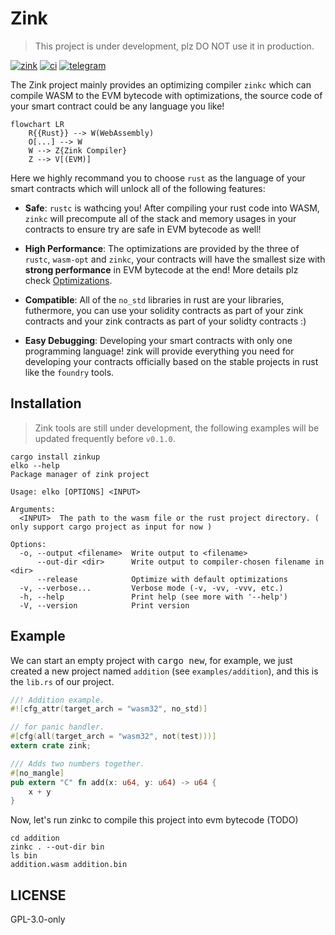# Zink 

> This project is under development, plz DO NOT use it in production.

[![zink][version-badge]][version-link]
[![ci][ci-badge]][ci-link]
[![telegram][telegram-badge]][telegram-group] 

The Zink project mainly provides an optimizing compiler `zinkc` which can compile WASM 
to the EVM bytecode with optimizations, the source code of your smart contract could be 
any language you like! 

```mermaid
flowchart LR
    R{{Rust}} --> W(WebAssembly)
    O[...] --> W
    W --> Z{Zink Compiler}
    Z --> V[(EVM)]
```

Here we highly recommand you to choose `rust` as the language of your smart contracts 
which will unlock all of the following features:

- **Safe**: `rustc` is wathcing you! After compiling your rust code into WASM, `zinkc` 
will precompute all of the stack and memory usages in your contracts to ensure try are
safe in EVM bytecode as well!

- **High Performance**: The optimizations are provided by the three of `rustc`, `wasm-opt` 
and `zinkc`, your contracts will have the smallest size with **strong performance** in EVM 
bytecode at the end! More details plz check [Optimizations](./docs/optimizations.md).

- **Compatible**: All of the `no_std` libraries in rust are your libraries, futhermore, you 
can use your solidity contracts as part of your zink contracts and your zink contracts as 
part of your solidty contracts :)

- **Easy Debugging**: Developing your smart contracts with only one programming language! 
zink will provide everything you need for developing your contracts officially based on the 
stable projects in rust like the `foundry` tools.


## Installation

> Zink tools are still under development, the following examples
> will be updated frequently before `v0.1.0`.

```shell
cargo install zinkup
elko --help
Package manager of zink project

Usage: elko [OPTIONS] <INPUT>

Arguments:
  <INPUT>  The path to the wasm file or the rust project directory. ( only support cargo project as input for now )

Options:
  -o, --output <filename>  Write output to <filename>
      --out-dir <dir>      Write output to compiler-chosen filename in <dir>
      --release            Optimize with default optimizations
  -v, --verbose...         Verbose mode (-v, -vv, -vvv, etc.)
  -h, --help               Print help (see more with '--help')
  -V, --version            Print version
```

## Example

We can start an empty project with <kbd>cargo new</kbd>, for example, we just created a new
project named `addition` (see `examples/addition`), and this is the `lib.rs` of our project.

```rust
//! Addition example.
#![cfg_attr(target_arch = "wasm32", no_std)]

// for panic handler.
#[cfg(all(target_arch = "wasm32", not(test)))]
extern crate zink;

/// Adds two numbers together.
#[no_mangle]
pub extern "C" fn add(x: u64, y: u64) -> u64 {
    x + y
}
```

Now, let's run zinkc to compile this project into evm bytecode (TODO)

```shell
cd addition
zinkc . --out-dir bin
ls bin
addition.wasm addition.bin
```

## LICENSE

GPL-3.0-only

[telegram-badge]: https://img.shields.io/badge/telegram-blue?logo=telegram 
[telegram-group]: https://t.me/+6oZpbwxlVD81OGQ1
[version-badge]: https://img.shields.io/crates/v/zink
[version-link]: https://docs.rs/zink/latest/zink/
[ci-badge]: https://img.shields.io/github/actions/workflow/status/clearloop/zink/CI.yml
[ci-link]: https://github.com/clearloop/zink/actions/workflows/CI.yml
[rustc-codegen]: https://doc.rust-lang.org/rustc/codegen-options/index.html
[wasm-opt]: https://github.com/WebAssembly/binaryen#binaryen-optimizations
